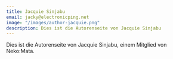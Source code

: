 ```yaml
---
title: Jacquie Sinjabu
email: jacky@electronicping.net
image: "/images/author-jacquie.png"
description: Dies ist die Autorenseite von Jacquie Sinjabu
---
```


Dies ist die Autorenseite von Jacquie Sinjabu, einem Mitglied von Neko:Mata.
